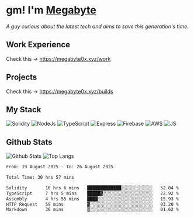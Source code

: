 # gm! I'm [Megabyte](https://megabyte0x.xyz/)

*A guy curious about the latest tech and aims to save this generation's time.*

## Work Experience

Check this -> https://megabyte0x.xyz/work

## Projects

Check this -> https://megabyte0x.xyz/builds

## My Stack

![Solidity](https://img.shields.io/badge/solidity-grey?style=for-the-badge&logo=solidity&logoColor=Green)
![NodeJs](https://img.shields.io/badge/NODE_JS-grey?style=for-the-badge&logo=nodedotjs&logoColor=Green)
![TypeScript](https://img.shields.io/badge/TS-grey?style=for-the-badge&logo=typescript&logoColor=Green)
![Express](https://img.shields.io/badge/EXPRESS-grey?style=for-the-badge&logo=EXPRESS&logoColor=Green)
![Firebase](https://img.shields.io/badge/EXPRESS-grey?style=for-the-badge&logo=EXPRESS&logoColor=Green)
![AWS](https://img.shields.io/badge/AWS-grey?style=for-the-badge&logo=amazonaws&logoColor=Yellow)
![JS](https://img.shields.io/badge/JS-grey?style=for-the-badge&logo=javascript&logoColor=Green)

## Github Stats

![Github Stats](https://github-readme-stats.vercel.app/api?username=megabyte0x&show_icons=true&theme=dark&hide_border=true&bg_color=0D1117) ![Top Langs](https://github-readme-stats.vercel.app/api/top-langs/?username=megabyte0x&layout=compact&theme=dark)

<!--START_SECTION:waka-->

```txt
From: 19 August 2025 - To: 26 August 2025

Total Time: 30 hrs 57 mins

Solidity       16 hrs 6 mins   █████████████░░░░░░░░░░░░   52.04 %
TypeScript     7 hrs 5 mins    █████▓░░░░░░░░░░░░░░░░░░░   22.92 %
Assembly       4 hrs 55 mins   ████░░░░░░░░░░░░░░░░░░░░░   15.93 %
HTTP Request   59 mins         ▓░░░░░░░░░░░░░░░░░░░░░░░░   03.20 %
Markdown       30 mins         ▒░░░░░░░░░░░░░░░░░░░░░░░░   01.62 %
```

<!--END_SECTION:waka-->


